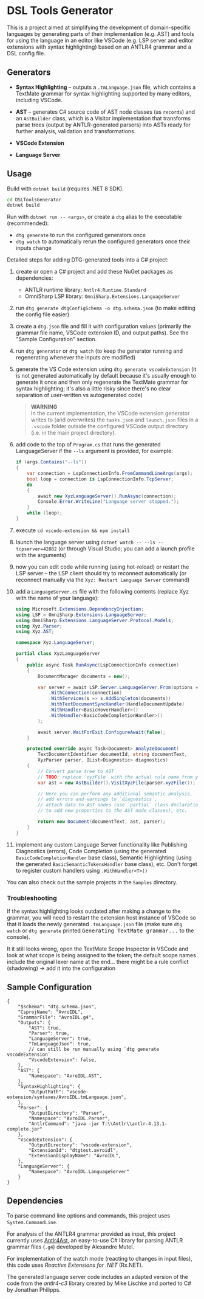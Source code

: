 # DSL Tools Generator

This is a project aimed at simplifying the development of domain-specific languages by generating parts of their implementation (e.g. AST) and tools for using the language in an editor like VSCode (e.g. LSP server and editor extensions with syntax highlighting) based on an ANTLR4 grammar and a DSL config file.

## Generators

- **Syntax Highlighting** – outputs a `.tmLanguage.json` file, which contains a TextMate grammar for syntax highlighting supported by many editors, including VSCode.

- **AST** – generates C# source code of AST node classes (as `record`s) and an `AstBuilder` class, which is a Visitor implementation that transforms parse trees (output by ANTLR-generated parsers) into ASTs ready for further analysis, validation and transformations.

- **VSCode Extension**

- **Language Server**

## Usage

Build with `dotnet build` (requires .NET 8 SDK).  
```bash
cd DSLToolsGenerator
dotnet build
```

Run with `dotnet run -- <args>`, or create a `dtg` alias to the executable (recommended):

- `dtg generate` to run the configured generators once
- `dtg watch` to automatically rerun the configured generators once their inputs change

Detailed steps for adding DTG-generated tools into a C# project:

1. create or open a C# project and add these NuGet packages as dependencies:
    - ANTLR runtime library: `Antlr4.Runtime.Standard`
    - OmniSharp LSP library: `OmniSharp.Extensions.LanguageServer`
2. run `dtg generate dtgConfigSchema -o dtg.schema.json` (to make editing the config file easier)
3. create a `dtg.json` file and fill it with configuration values (primarily the grammar file name, VSCode extension ID, and output paths). See the "Sample Configuration" section.
4. run `dtg generator` or `dtg watch` (to keep the generator running and regenerating whenever the inputs are modified)
5. generate the VS Code extension using `dtg generate vscodeExtension` (it is not generated automatically by default because it's usually enough to generate it once and then only regenerate the TextMate grammar for syntax highlighting; it's also a little risky since there's no clear separation of user-written vs autogenerated code)

    > **WARNING**  
    > In the current implementation, the VSCode extension generator writes to (and overwrites) the `tasks.json` and `launch.json` files in a `.vscode` folder outside the configured VSCode output directory (i.e. in the main project directory).

6. add code to the top of `Program.cs` that runs the generated LanguageServer if the `--ls` argument is provided, for example:
    ```c#
    if (args.Contains("--ls"))
    {
        var connection = LspConnectionInfo.FromCommandLineArgs(args);
        bool loop = connection is LspConnectionInfo.TcpServer;
        do
        {
            await new XyzLanguageServer().RunAsync(connection);
            Console.Error.WriteLine("Language server stopped.");
        }
        while (loop);
    }
    ```
7. execute `cd vscode-extension && npm install`
8. launch the language server using `dotnet watch -- --ls --tcpserver=42882` (or through Visual Studio; you can add a launch profile with the arguments)
9. now you can edit code while running (using hot-reload) or restart the LSP server – the LSP client should try to reconnect automatically (or reconnect manually via the `Xyz: Restart Language Server` command)
10. add a `LanguageServer.cs` file with the following contents (replace Xyz with the name of your language):
    ```c#
    using Microsoft.Extensions.DependencyInjection;
    using LSP = OmniSharp.Extensions.LanguageServer;
    using OmniSharp.Extensions.LanguageServer.Protocol.Models;
    using Xyz.Parser;
    using Xyz.AST;

    namespace Xyz.LanguageServer;

    partial class XyzLanguageServer
    {
        public async Task RunAsync(LspConnectionInfo connection)
        {
            DocumentManager documents = new();

            var server = await LSP.Server.LanguageServer.From(options => options
                .WithConnection(connection)
                .WithServices(s => s.AddSingleton(documents))
                .WithTextDocumentSyncHandler(HandleDocumentUpdate)
                .WithHandler<BasicHoverHandler>()
                .WithHandler<BasicCodeCompletionHandler>()
            );

            await server.WaitForExit.ConfigureAwait(false);
        }
    
        protected override async Task<Document> AnalyzeDocument(
            TextDocumentIdentifier documentId, string documentText,
            XyzParser parser, IList<Diagnostic> diagnostics)
        {
            // Convert parse tree to AST
            // TODO: replace `xyzFile` with the actual rule name from your grammar
            var ast = new AstBuilder().VisitXyzFile(parser.xyzFile());

            // Here you can perform any additional semantic analysis,
            // add errors and warnings to `diagnostics`,
            // attach data to AST nodes (use `partial` class declarations 
            // to add new properties to the AST node classes), etc.

            return new Document(documentText, ast, parser);
        }
    }

    ```
11. implement any custom Language Server functionality like Publishing Diagnostics (errors), Code Completion (using the generated `BasicCodeCompletionHandler` base class), Semantic Highlighting (using the generated `BasicSemanticTokensHandler` base class), etc. Don't forget to register custom handlers using `.WithHandler<T>()`

You can also check out the sample projects in the `Samples` directory.

### Troubleshooting

If the syntax highlighting looks outdated after making a change to the grammar, you will need to restart the extension host instance of VSCode so that it loads the newly generated `.tmLanguage.json` file (make sure `dtg watch` or `dtg generate` printed <samp>Generating TextMate grammar...</samp> to the console).

It it still looks wrong, open the TextMate Scope Inspector in VSCode and look at what scope is being assigned to the token; the default scope names include the original lexer name at the end... there might be a rule conflict (shadowing) -> add it into the configuration

## Sample Configuration

```jsonc
{
    "$schema": "dtg.schema.json",
    "CsprojName": "AvroIDL",
    "GrammarFile": "AvroIDL.g4",
    "Outputs": {
        "AST": true,
        "Parser": true,
        "LanguageServer": true,
        "TmLanguageJson": true,
        // can still be run manually using `dtg generate vscodeExtension`
        "VscodeExtension": false,
    },
    "AST": {
        "Namespace": "AvroIDL.AST",
    },
    "SyntaxHighlighting": {
        "OutputPath": "vscode-extension/syntaxes/AvroIDL.tmLanguage.json",
    },
    "Parser": {
        "OutputDirectory": "Parser",
        "Namespace": "AvroIDL.Parser",
        "AntlrCommand": "java -jar T:\\Antlr\\antlr-4.13.1-complete.jar"
    },
    "VscodeExtension": {
        "OutputDirectory": "vscode-extension",
        "ExtensionId": "dtgtest.avroidl",
        "ExtensionDisplayName": "AvroIDL",
    },
    "LanguageServer": {
        "Namespace": "AvroIDL.LanguageServer"
    }
}
```

## Dependencies

To parse command line options and commands, this project uses `System.CommandLine`.

For analysis of the ANTLR4 grammar provided as input, this project currently uses [Antlr4Ast](http://github.com/xoofx/Antlr4Ast), an easy-to-use C# library for parsing ANTLR grammar files (`.g4`) developed by Alexandre Mutel.

For implementation of the watch mode (reacting to changes in input files), this code uses *Reactive Extensions for .NET* (Rx.NET).

The generated language server code includes an adapted version of the code from the *antlr4-c3* library created by Mike Lischke and ported to C# by Jonathan Philipps.
